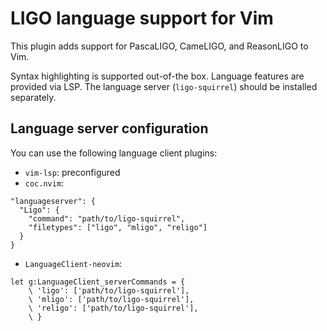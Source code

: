 # LIGO language support for Vim

This plugin adds support for PascaLIGO, CameLIGO, and ReasonLIGO to Vim.

Syntax highlighting is supported out-of-the box. Language features are provided via LSP. The language server (`ligo-squirrel`) should be installed separately.

## Language server configuration

You can use the following language client plugins:
* `vim-lsp`: preconfigured
* `coc.nvim`:
```
"languageserver": {
  "Ligo": {
    "command": "path/to/ligo-squirrel",
    "filetypes": ["ligo", "mligo", "religo"]
  }
}
```

* `LanguageClient-neovim`:
```
let g:LanguageClient_serverCommands = {
    \ 'ligo': ['path/to/ligo-squirrel'],
    \ 'mligo': ['path/to/ligo-squirrel'],
    \ 'religo': ['path/to/ligo-squirrel'],
    \ }
```
